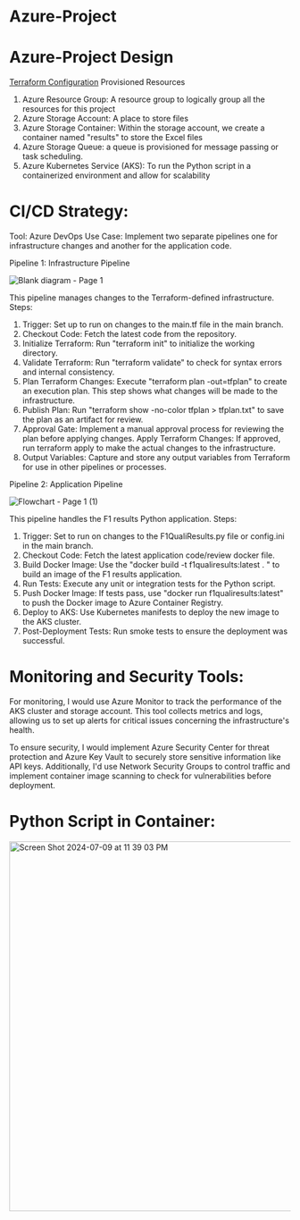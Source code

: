 # Azure-Project

# Azure-Project Design
[Terraform Configuration](main.tf)
Provisioned Resources
1. Azure Resource Group: A resource group to logically group all the resources for this project
2. Azure Storage Account: A place to store files
3. Azure Storage Container: Within the storage account, we create a container named "results" to store the Excel files
4. Azure Storage Queue: a queue is provisioned for message passing or task scheduling.
5. Azure Kubernetes Service (AKS): To run the Python script in a containerized environment and allow for scalability


# CI/CD Strategy:
Tool: Azure DevOps 
Use Case: Implement two separate pipelines one for infrastructure changes and another for the application code.

Pipeline 1: Infrastructure Pipeline

![Blank diagram - Page 1](https://github.com/Ik3Ogwu/Azure-Project/assets/161030400/a3c7a847-5a18-4c50-86e1-bcbd34ec6b0c)

This pipeline manages changes to the Terraform-defined infrastructure.
Steps:
1. Trigger: Set up to run on changes to the main.tf file in the main branch.
2. Checkout Code: Fetch the latest code from the repository.
3. Initialize Terraform: Run "terraform init" to initialize the working directory.
4. Validate Terraform: Run "terraform validate" to check for syntax errors and internal consistency.
5. Plan Terraform Changes: Execute "terraform plan -out=tfplan" to create an execution plan. This step shows what changes will be made to the infrastructure.
6. Publish Plan: Run "terraform show -no-color tfplan > tfplan.txt" to save the plan as an artifact for review.
7. Approval Gate: Implement a manual approval process for reviewing the plan before applying changes.
Apply Terraform Changes: If approved, run terraform apply to make the actual changes to the infrastructure.
8. Output Variables: Capture and store any output variables from Terraform for use in other pipelines or processes.

Pipeline 2: Application Pipeline

![Flowchart - Page 1 (1)](https://github.com/Ik3Ogwu/Azure-Project/assets/161030400/93329b28-dcc5-492e-a111-e67955cf4781)

This pipeline handles the F1 results Python application.
Steps:
1. Trigger: Set to run on changes to the F1QualiResults.py file or config.ini in the main branch.
2. Checkout Code: Fetch the latest application code/review docker file.
3. Build Docker Image: Use the "docker build -t f1qualiresults:latest . " to build an image of the F1 results application.
4. Run Tests: Execute any unit or integration tests for the Python script.
5. Push Docker Image: If tests pass, use "docker run f1qualiresults:latest" to push the Docker image to Azure Container Registry.
6. Deploy to AKS: Use Kubernetes manifests to deploy the new image to the AKS cluster.
7. Post-Deployment Tests: Run smoke tests to ensure the deployment was successful.

# Monitoring and Security Tools:
For monitoring, I would use Azure Monitor to track the performance of the AKS cluster and storage account. This tool collects metrics and logs, allowing us to set up alerts for critical issues concerning the infrastructure's health.

To ensure security, I would implement Azure Security Center for threat protection and Azure Key Vault to securely store sensitive information like API keys. Additionally, I'd use Network Security Groups to control traffic and implement container image scanning to check for vulnerabilities before deployment.

# Python Script in Container:
<img width="662" alt="Screen Shot 2024-07-09 at 11 39 03 PM" src="https://github.com/Ik3Ogwu/Azure-Project/assets/161030400/94caf628-f3c7-4ac8-890c-c96039bf3efe">



